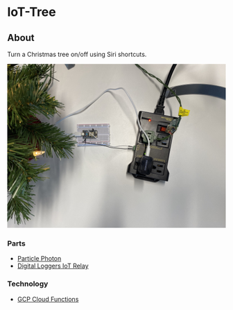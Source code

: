# IoT-Tree
## About
Turn a Christmas tree on/off using Siri shortcuts.

![Alt text](img/board.jpg?raw=true "Board photo")

### Parts
- [Particle Photon][0]
- [Digital Loggers IoT Relay][1]

### Technology
- [GCP Cloud Functions][2]


[0]: https://www.adafruit.com/product/2722
[1]: https://www.adafruit.com/product/2935
[2]: https://cloud.google.com/functions/